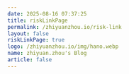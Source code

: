 ```yaml
---
date: 2025-08-16 07:37:25
title: riskLinkPage
permalink: /zhiyuanzhou.io/risk-link
layout: false
riskLinkPage: true
logo: /zhiyuanzhou.io/img/hano.webp
name: zhiyuan.zhou's Blog
article: false
---
```

